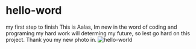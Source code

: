 # hello-word
my first step to finish
This is Aalas, Im new in the word of coding and programing my hard work will determing my future, so lest go hard on this project. Thank you
my new photo in.
![hello-world](https://cloud.githubusercontent.com/assets/26472140/24025172/433a0082-0a8f-11e7-8580-037f85c4cd01.png)
